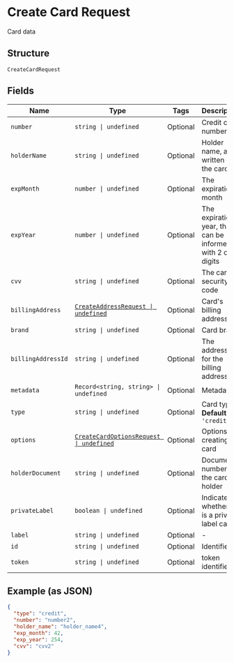 
# Create Card Request

Card data

## Structure

`CreateCardRequest`

## Fields

| Name | Type | Tags | Description |
|  --- | --- | --- | --- |
| `number` | `string \| undefined` | Optional | Credit card number |
| `holderName` | `string \| undefined` | Optional | Holder name, as written on the card |
| `expMonth` | `number \| undefined` | Optional | The expiration month |
| `expYear` | `number \| undefined` | Optional | The expiration year, that can be informed with 2 or 4 digits |
| `cvv` | `string \| undefined` | Optional | The card's security code |
| `billingAddress` | [`CreateAddressRequest \| undefined`](../../doc/models/create-address-request.md) | Optional | Card's billing address |
| `brand` | `string \| undefined` | Optional | Card brand |
| `billingAddressId` | `string \| undefined` | Optional | The address id for the billing address |
| `metadata` | `Record<string, string> \| undefined` | Optional | Metadata |
| `type` | `string \| undefined` | Optional | Card type<br>**Default**: `'credit'` |
| `options` | [`CreateCardOptionsRequest \| undefined`](../../doc/models/create-card-options-request.md) | Optional | Options for creating the card |
| `holderDocument` | `string \| undefined` | Optional | Document number for the card's holder |
| `privateLabel` | `boolean \| undefined` | Optional | Indicates whether it is a private label card |
| `label` | `string \| undefined` | Optional | - |
| `id` | `string \| undefined` | Optional | Identifier |
| `token` | `string \| undefined` | Optional | token identifier |

## Example (as JSON)

```json
{
  "type": "credit",
  "number": "number2",
  "holder_name": "holder_name4",
  "exp_month": 42,
  "exp_year": 254,
  "cvv": "cvv2"
}
```

